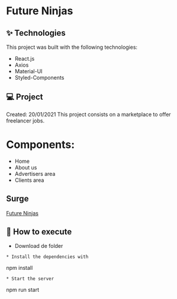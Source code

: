 # Future Ninjas

## ✨ Technologies
This project was built with the following technologies:

* React.js
* Axios
* Material-UI
* Styled-Components

## 💻 Project
Created: 20/01/2021
This project consists on a marketplace to offer freelancer jobs.
# Components:
- Home
- About us
- Advertisers area
- Clients area

## Surge
[Future Ninjas](https://limping-noise.surge.sh/)

## 🚀 How to execute
* Download de folder
 ```
* Install the dependencies with
 ```
  npm install
 ```
* Start the server
 ```
 npm run start
 ```
